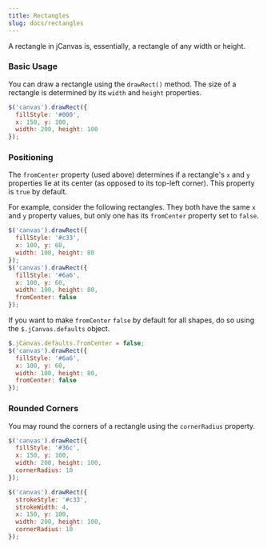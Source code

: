 ```yaml
---
title: Rectangles
slug: docs/rectangles
---
```


A rectangle in jCanvas is, essentially, a rectangle of any width or height.

### Basic Usage

You can draw a rectangle using the `drawRect()` method. The size of a rectangle is determined by its `width` and `height` properties.

```js
$('canvas').drawRect({
  fillStyle: '#000',
  x: 150, y: 100,
  width: 200, height: 100
});
```

### Positioning

The `fromCenter` property (used above) determines if a rectangle's `x` and `y` properties lie at its center (as opposed to its top-left corner). This property is `true` by default.

For example, consider the following rectangles. They both have the same `x` and `y` property values, but only one has its `fromCenter` property set to `false`.

```js
$('canvas').drawRect({
  fillStyle: '#c33',
  x: 100, y: 60,
  width: 100, height: 80
});
$('canvas').drawRect({
  fillStyle: '#6a6',
  x: 100, y: 60,
  width: 100, height: 80,
  fromCenter: false
});
```

If you want to make `fromCenter` `false` by default for all shapes, do so using the `$.jCanvas.defaults` object.

```js
$.jCanvas.defaults.fromCenter = false;
$('canvas').drawRect({
  fillStyle: '#6a6',
  x: 100, y: 60,
  width: 100, height: 80,
  fromCenter: false
});
```

### Rounded Corners

You may round the corners of a rectangle using the `cornerRadius` property.

```js
$('canvas').drawRect({
  fillStyle: '#36c',
  x: 150, y: 100,
  width: 200, height: 100,
  cornerRadius: 10
});
```

```js
$('canvas').drawRect({
  strokeStyle: '#c33',
  strokeWidth: 4,
  x: 150, y: 100,
  width: 200, height: 100,
  cornerRadius: 10
});
```
